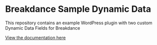 # Breakdance Sample Dynamic Data

This repository contains an example WordPress plugin with two custom Dynamic Data Fields for Breakdance

[View the documentation here](https://breakdance.com/documentation/developers/dynamic-data/)
